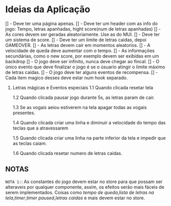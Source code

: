 # Ideias da Aplicação

[] - Deve ter uma página apenas.
[] - Deve ter um header com as info do jogo: Tempo, letras apanhadas, hight score(num de letras apanhadas)
[] - As cores devem ser geradas aleatoriamente. Use as do MUI.
[] - Deve ter um sistema de score.
[] - Deve ter um limite de letras caidas, depoi GAMEOVER.
[] - As letras devem cair em momentos aleatorios.
[] - A velocidade de queda deve aumentar com o tempo.
[] - As informações secundárias, como o new score, por exemplo devem ser exibidas em um backdrop
[] - O jogo deve ser infinito, nunca deve chegar ao fincal.
[] - O único evento que deve finalizar o jogo é se o úsuario atingir o limite máximo de letras caídas.
[] - O jogo deve ter alguns eventos de recompensa.
[] - Cada item magico desses deve estar num hook separado.

1. Letras mágicas e Eventos especiais
   1.1 Quando clicada resetar tela

   1.2 Quando clicada pausar jogo durante 5s, as letras param de cair.

   1.3 Se as vogais aeiou estiverem na tela apagar todas as vogais presentes.

   1.4 Quando clicada criar uma linha e diminuir a velocidade do tempo das teclas que a atravessarem

   1.5 Quando clicada criar uma linha na parte inferior da tela e impedir que as teclas caiam.

   1.6 Quando clicada resetar numero de letras caidas.

## NOTAS

`NOTA 1:`: As constantes do jogo devem estar no store para que possam ser alteraveis por qualquer componente, assim, os efeitos serão mais fáceis de serem implementados. Coisas como _tempo de queda_,_lista de letras na tela_,_timer_,_timer paused_,_letras caidas_ e mais devem estar no store.
